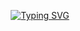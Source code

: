 <div align="center">
  
  [![Typing SVG](https://readme-typing-svg.herokuapp.com?font=Fira+Code&size=25&pause=1000&color=047AFF&vCenter=true&width=435&lines=Loading.++.++.++)](https://git.io/typing-svg)
  
</div>

